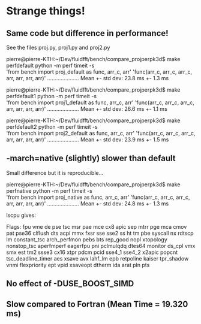 # Strange things!

## Same code but difference in performance!

See the files proj.py, proj1.py and proj2.py

pierre@pierre-KTH:~/Dev/fluidfft/bench/compare_projperpk3d$ make perfdefault
python -m perf timeit -s \
  'from bench import proj_default as func, arr_c, arr' 'func(arr_c, arr_c, arr_c, arr, arr, arr, arr)'
.....................
Mean +- std dev: 23.8 ms +- 1.3 ms


pierre@pierre-KTH:~/Dev/fluidfft/bench/compare_projperpk3d$ make perfdefault1
python -m perf timeit -s \
  'from bench import proj1_default as func, arr_c, arr' 'func(arr_c, arr_c, arr_c, arr, arr, arr, arr)'
.....................
Mean +- std dev: 26.6 ms +- 1.1 ms


pierre@pierre-KTH:~/Dev/fluidfft/bench/compare_projperpk3d$ make perfdefault2 
python -m perf timeit -s \
  'from bench import proj2_default as func, arr_c, arr' 'func(arr_c, arr_c, arr_c, arr, arr, arr, arr)'
.....................
Mean +- std dev: 23.9 ms +- 1.5 ms


## -march=native (slightly) slower than default

Small difference but it is reproducible...

pierre@pierre-KTH:~/Dev/fluidfft/bench/compare_projperpk3d$ make perfnative 
python -m perf timeit -s \
  'from bench import proj_native as func, arr_c, arr' 'func(arr_c, arr_c, arr_c, arr, arr, arr, arr)'
.....................
Mean +- std dev: 24.8 ms +- 1.3 ms

lscpu gives:

Flags: fpu vme de pse tsc msr pae mce cx8 apic sep mtrr pge mca cmov pat pse36
clflush dts acpi mmx fxsr sse sse2 ss ht tm pbe syscall nx rdtscp lm
constant_tsc arch_perfmon pebs bts rep_good nopl xtopology nonstop_tsc
aperfmperf eagerfpu pni pclmulqdq dtes64 monitor ds_cpl vmx smx est tm2 ssse3
cx16 xtpr pdcm pcid sse4_1 sse4_2 x2apic popcnt tsc_deadline_timer aes xsave
avx lahf_lm epb retpoline kaiser tpr_shadow vnmi flexpriority ept vpid xsaveopt
dtherm ida arat pln pts


## No effect of -DUSE_BOOST_SIMD


## Slow compared to Fortran (Mean Time = 19.320 ms)
